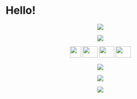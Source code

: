 # Hello!

<p align="center">
	<img align="center" src="https://camo.githubusercontent.com/c4cc8fb0f0c06f0057640b46aab87e483f54e913fdbf52c9ee690c8204c52b44/68747470733a2f2f6769746875622e6769746875626173736574732e636f6d2f696d616765732f6d6f6e612d776869737065722e676966"/>
</p>

<p align="center">
	<img src="https://camo.githubusercontent.com/9349f89a6b3c393d5e99a2ba7cd88675a8d85c2613094004577316bccfd5895b/68747470733a2f2f6b6f6d617265762e636f6d2f67687076632f3f757365726e616d653d307833306334266c6162656c3d50524f46494c452b5649455753"/>
</p>

<p align="center">
	<a href="https://0x30c4.dev/"><img src="https://raw.githubusercontent.com/0x30c4/0x30c4.github.io/main/favicon.ico" height="30" width="30" /></a>
	<a href="https://twitter.com/0x30c4" target="_blank"><img src="https://raw.githubusercontent.com/rahuldkjain/github-profile-readme-generator/master/src/images/icons/Social/twitter.svg" height="30" width="40" /></a>
	<a href="https://linkedin.com/in/sanaf03"><img src="https://raw.githubusercontent.com/rahuldkjain/github-profile-readme-generator/master/src/images/icons/Social/linked-in-alt.svg" height="30" width="40" /></a>
	<a href="mailto:sanaf@0x30c4.dev"><img src="https://raw.githubusercontent.com/0x30c4/0x30c4/main/email-icon.png" height="30" width="40" /></a>
</p>
<p align="center">
	<img align="center" src="https://github-readme-stats.vercel.app/api/top-langs/?username=0x30c4&hide=html,css,scss&layout=compact&langs_count=50&theme=gruvbox"/>
</p>

<p align="center">
	<img align="center" src="https://github-readme-stats.vercel.app/api?username=0x30c4&theme=gruvbox"/>
</p>

<p align="center">
	<img align="center" src="https://github-readme-streak-stats.herokuapp.com/?user=0x30c4&theme=gruvbox"/>
</p>
